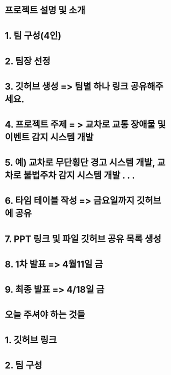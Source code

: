 # 프로젝트 설명 및 소개
# 1. 팀 구성(4인)
# 2. 팀장 선정
# 3. 깃허브 생성 => 팀별 하나 링크 공유해주세요.
# 4. 프로젝트 주제 = > 교차로 교통 장애물 및 이벤트 감지 시스템 개발
# 5. 예) 교차로 무단횡단 경고 시스템 개발, 교차로 불법주차 감지 시스템 개발 . . . 
# 6. 타임 테이블 작성 => 금요일까지 깃허브에 공유
# 7. PPT 링크 및 파일 깃허브 공유 목록 생성
# 8. 1차 발표 => 4월11일 금
# 9. 최종 발표 => 4/18일 금

# 오늘 주셔야 하는 것들
# 1. 깃허브 링크
# 2. 팀 구성